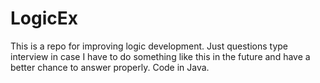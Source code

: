 # LogicEx

This is a repo for improving logic development. Just questions type interview in case I have to do something like this in the future and have a better chance to answer properly.
Code in Java.

